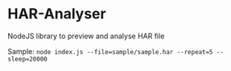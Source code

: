 # HAR-Analyser
NodeJS library to preview and analyse HAR file 

Sample:
`
node index.js --file=sample/sample.har --repeat=5 --sleep=20000
`
